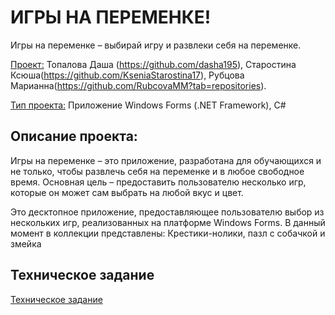 # ИГРЫ НА ПЕРЕМЕНКЕ!

Игры на переменке – выбирай игру и развлеки себя на переменке.

<ins>Проект:</ins> Топалова Даша (https://github.com/dasha195), Старостина Ксюша(https://github.com/KseniaStarostina17), Рубцова Марианна(https://github.com/RubcovaMM?tab=repositories).

<ins>Тип проекта:</ins> Приложение Windows Forms (.NET Framework), C#

## Описание проекта:
Игры на переменке – это приложение, разработана для обучающихся и не только, чтобы развлечь себя на переменке и в любое свободное время. 
Основная цель – предоставить пользователю несколько игр, которые он может сам выбрать на любой вкус и цвет. 

Это десктопное приложение, предоставляющее пользователю выбор из нескольких игр, реализованных на платформе Windows Forms. В данный момент в коллекции представлены: Крестики-нолики, пазл с собачкой и змейка

## Техническое задание
[Техническое задание](TZ.md)

